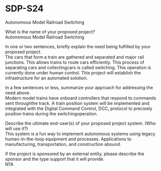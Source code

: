 # SDP-S24
Autonomous Model Railroad Switching

What is the name of your proposed project?\
Autonomous Model Railroad Switching

In one or two sentences, briefly explain the need being fulfilled by your proposed project.\
The cars that form a train are gathered and separated and major rail junctions. This allows trains to route cars efficiently. This process of separating cars and collectingcars is called switching. This operation is currently done under human control. This project will establish the infrastructure for an automated solution.

In a few sentences or less, summarize your approach for addressing the need above.\
Modern model trains have onboard controllers that respond to commands sent throughthe track. A train position system will be implemented and integrated with the Digital Command Control, DCC, protocol to precisely position trains during the switchingoperation.

Describe the ultimate end-user(s) of your proposed project system. (Who will use it?)\
This system is a fun way to implement autonomous systems using legacy human-in-the-loop equipment and processes. Applications to manufacturing, transportation, and construction abound.

If the project is sponsored by an external entity, please describe the sponsor and the type support that it will provide.\
N?A
